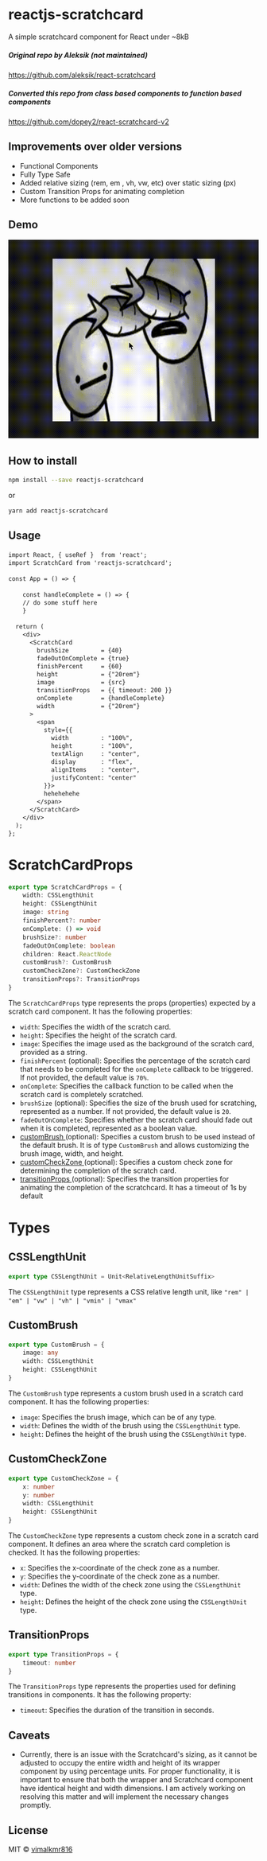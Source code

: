 # reactjs-scratchcard

A simple scratchcard component for React under ~8kB

##### Original repo by Aleksik (not maintained)
https://github.com/aleksik/react-scratchcard

##### Converted this repo from class based components to function based components
https://github.com/dopey2/react-scratchcard-v2


## Improvements over older versions
- Functional Components
- Fully Type Safe
- Added relative sizing (rem, em , vh, vw, etc) over static sizing (px)
- Custom Transition Props for animating completion  
- More functions to be added soon

## Demo

![Demo Gif](/src/assets/demo.gif)


## How to install

```bash
npm install --save reactjs-scratchcard
```
or
```bash
yarn add reactjs-scratchcard
```


## Usage

```tsx
import React, { useRef }  from 'react';
import ScratchCard from 'reactjs-scratchcard';

const App = () => {

    const handleComplete = () => {
    // do some stuff here
    }

  return (
    <div>
      <ScratchCard
        brushSize         = {40}
        fadeOutOnComplete = {true}
        finishPercent     = {60}
        height            = {"20rem"}
        image             = {src}
        transitionProps   = {{ timeout: 200 }}
        onComplete        = {handleComplete}
        width             = {"20rem"}
      >
        <span
          style={{
            width         : "100%",
            height        : "100%",
            textAlign     : "center",
            display       : "flex",
            alignItems    : "center",
            justifyContent: "center"
          }}>
          hehehehehe
        </span>
      </ScratchCard>
    </div>
  );
};
```

# ScratchCardProps

```ts
export type ScratchCardProps = {
    width: CSSLengthUnit
    height: CSSLengthUnit
    image: string
    finishPercent?: number
    onComplete: () => void
    brushSize?: number
    fadeOutOnComplete: boolean
    children: React.ReactNode
    customBrush?: CustomBrush
    customCheckZone?: CustomCheckZone
    transitionProps?: TransitionProps
}
```

The `ScratchCardProps` type represents the props (properties) expected by a scratch card component. It has the following properties:

- `width`: Specifies the width of the scratch card.
- `height`: Specifies the height of the scratch card.
- `image`: Specifies the image used as the background of the scratch card, provided as a string.
- `finishPercent` (optional): Specifies the percentage of the scratch card that needs to be completed for the `onComplete` callback to be triggered. If not provided, the default value is `70%`.
- `onComplete`: Specifies the callback function to be called when the scratch card is completely scratched.
- `brushSize` (optional): Specifies the size of the brush used for scratching, represented as a number. If not provided, the default value is `20`.
- `fadeOutOnComplete`: Specifies whether the scratch card should fade out when it is completed, represented as a boolean value.
- [ customBrush ](#customBrush) (optional): Specifies a custom brush to be used instead of the default brush. It is of type `CustomBrush` and allows customizing the brush image, width, and height.
- [ customCheckZone ](#customCheckZone) (optional): Specifies a custom check zone for determining the completion of the scratch card.
- [ transitionProps ](#transitionprops) (optional): Specifies the transition properties for animating the completion of the scratchcard. It has a timeout of 1s by default


# Types 

## CSSLengthUnit

```ts
export type CSSLengthUnit = Unit<RelativeLengthUnitSuffix>
```

The `CSSLengthUnit` type represents a CSS relative length unit, like `"rem" | "em" | "vw" | "vh" | "vmin" | "vmax"`

## CustomBrush

```ts
export type CustomBrush = {
    image: any
    width: CSSLengthUnit
    height: CSSLengthUnit
}
```

The `CustomBrush` type represents a custom brush used in a scratch card component. It has the following properties:

- `image`: Specifies the brush image, which can be of any type.
- `width`: Defines the width of the brush using the `CSSLengthUnit` type.
- `height`: Defines the height of the brush using the `CSSLengthUnit` type.

## CustomCheckZone

```ts
export type CustomCheckZone = {
    x: number
    y: number
    width: CSSLengthUnit
    height: CSSLengthUnit
}
```

The `CustomCheckZone` type represents a custom check zone in a scratch card component. It defines an area where the scratch card completion is checked. It has the following properties:

- `x`: Specifies the x-coordinate of the check zone as a number.
- `y`: Specifies the y-coordinate of the check zone as a number.
- `width`: Defines the width of the check zone using the `CSSLengthUnit` type.
- `height`: Defines the height of the check zone using the `CSSLengthUnit` type.

## TransitionProps
```ts
export type TransitionProps = {
    timeout: number
}
```

The `TransitionProps` type represents the properties used for defining transitions in components. It has the following property:

- `timeout`: Specifies the duration of the transition in seconds. 

## Caveats
- Currently, there is an issue with the Scratchcard's sizing, as it cannot be adjusted to occupy the entire width and height of its wrapper component by using percentage units.
For proper functionality, it is important to ensure that both the wrapper and Scratchcard component have identical height and width dimensions. 
I am actively working on resolving this matter and will implement the necessary changes promptly.

## License

MIT © [vimalkmr816](https://github.com/vimalkr816)
